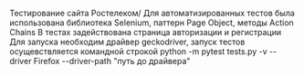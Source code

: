 Тестирование сайта Ростелеком/
Для автоматизированных тестов была использована библиотека Selenium, паттерн Page Object, методы Action Chains
В тестах задействована страница авторизации и регистрации 
Для запуска необходим драйвер geckodriver, запуск тестов осущевствляется командной строкой python -m pytest tests.py -v --driver Firefox --driver-path "путь до драйвера"
